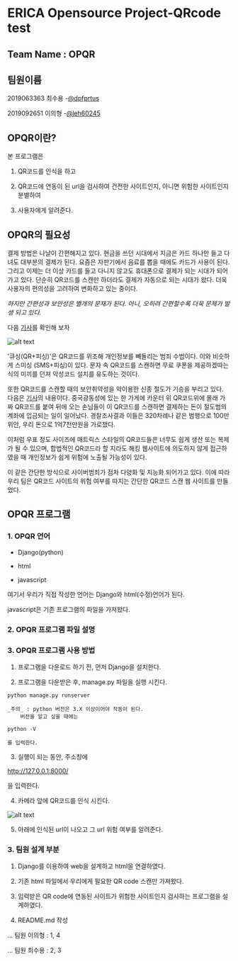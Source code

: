 # ERICA Opensource Project-QRcode test

## __Team Name : OPQR__ 

## 팀원이름
2019063363 최수용 
 -[@dpfprtus](https://github.com/dpfprtus)
 
2019092651 이의형
 -[@leh60245](https://github.com/leh60245)

## OPQR이란?
 본 프로그램은 
1. QR코드를 인식을 하고 
 
2. QR코드에 연동이 된 url을 검사하여 건전한 사이트인지,
아니면 위험한 사이트인지 분별하여 

3. 사용자에게 알려준다. 

## OPQR의 필요성
결제 방법은 나날이 간편해지고 있다. 현금을 쓰던 시대에서 지금은 카드 하나만 들고 다녀도 대부분의
결제가 된다. 요즘은 자판기에서 음료를 뽑을 때에도 카드가 사용이 된다. 그리고 이제는 더 이상
카드를 들고 다니지 않고도 휴대폰으로 결제가 되는 시대가 되어가고 있다. 단순히 QR코드를
스캔만 하더라도 결제가 자동으로 되는 시대가 왔다. 더욱 사용자의 편의성을 고려하여 변화하고
있는 중이다.

_하지만 간편성과 보안성은 별개의 문재가 된다. 아니, 오히려 간편할수록 더욱 문제가 발생
되고 있다._



 다음 [기사][1]를 확인해 보자

![alt text](https://www.boannews.com/media/upFiles2/2019/07/961295946_7635.jpg)



'큐싱(QR+피싱)'은 QR코드를 위조해 개인정보를 빼돌리는 범죄 수법이다. 이와 비슷하게 스미싱
(SMS+피싱)이 있다. 문자 속 QR코드를 스캔하면 무료 쿠폰을 제공하겠따는 식의 미끼를 던져 
악성코드 설치를 유도하는 것이다. 

 또한 QR코드를 스캔할 때의 보안취약성을 악이용한 신종 절도가 기승을 부리고 있다. 
다음은 [기사][2]의 내용이다. 
중국광동성에 있는 한 가게에 카운터 위 QR코드위에 몰래 가짜 QR코드를 붙여 뒤에 오는 손님들이
이 QR코드를 스캔하면 결제하는 돈이 절도범의 계좌에 입금되는 일이 일어났다.
경찰조사결과 이들은 320차례나 같은 범행으로 100만위안, 우리 돈으로 1억7천만원을 가로챘다.

이처럼 우표 정도 사이즈에 매트릭스 스타일의 QR코드들은 너무도 쉽게 생산 또는 복제가 
될 수 있으며, 합법적인 QR코드라 할 지라도 해킹 웹사이트에 의도하지 않게 접근하였을 때
 개인정보가 쉽게 위험에 노출될 가능성이 있다.



이 같은 간단한 방식으로 사이버범죄가 점차 다양화 및 지능화 되어가고 있다. 이에 따라
우리 팀은 QR코드 사이트의 위험 여부를 따지는 간단한 QR코드 스캔 웹 사이트를 만들었다.

[1]: https://www.boannews.com/media/view.asp?idx=81734&kind=

[2]: http://www.fntoday.co.kr/news/articleView.html?idxno=196500

## OPQR 프로그램

### 1. OPQR 언어
* Django(python)

* html

* javascript

여기서 우리가 직접 작성한 언어는 Django와 html(수정)언어가 된다.

javascript은 기존 프로그램의 파일을 가져왔다.

### 2. OPQR 프로그램 파일 설명

### 3. OPQR 프로그램 사용 방법
1. 프로그램을 다운로드 하기 전, 먼저 Django을 설치한다. 

2. 프로그램을 다운받은 후, manage.py 파일을 실행 시킨다.

```linux
python manage.py runserver
```

```
_주의_ : python 버전은 3.X 이상이어야 작동이 된다.
	버전을 알고 싶을 때에는

python -V

를 입력한다.
```

3. 실행이 되는 동안, 주소창에 

http://127.0.0.1:8000/

을 입력한다. 

4. 카메라 앞에 QR코드를 인식 시킨다.

![alt text]()

5. 아래에 인식된 url이 나오고 그 url 위험 여부를 알려준다.

### 3. 팀원 설계 부분
1. Django를 이용하여 web을 설계하고 html을 연결하였다. 

2. 기존 html 파일에서 우리에게 필요한 QR code 스캔만 가져왔다.

3. 입력받은 QR code에 연동된 사이트가 위험한 사이트인지 검사하는 
프로그램을 설계하였다.

4. README.md 작성

... 팀원 이의형 : 1, 4

... 팀원 최수용 : 2, 3

